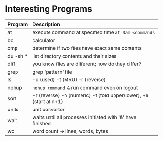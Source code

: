 # Interesting Programs


Program  | Description
:------- | :----------
at       | execute command at specified time `at 3am <commands`
bc       | calculator
cmp      | determine if two files have exact same contents
du -sh * | list directory contents and their sizes
diff     | you know files are different; how do they differ?
grep     | grep 'pattern' file
ls       | -u (used) -t (MRU) -r (reverse)
nohup    | `nohup command &` run command even on logout
sort     | -r (reverse) -n (numeric) -f (fold upper/lower), +n (start at n+1)
units    | unit converter
wait     | waits until all processes initiated with '&' have finished
wc       | word count -> lines, words, bytes

